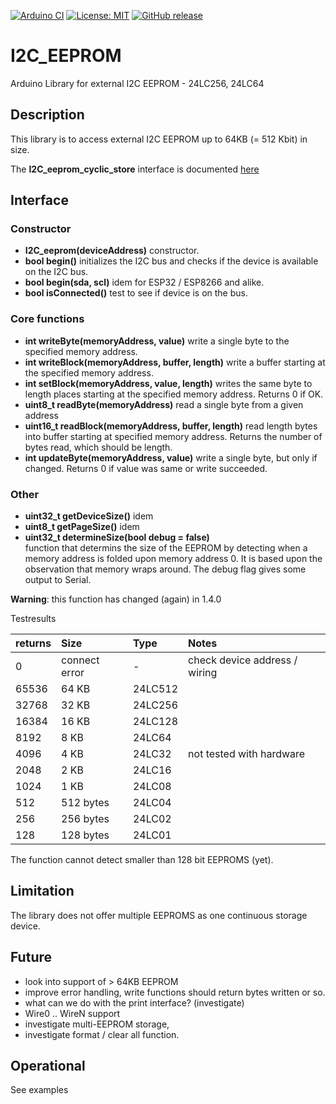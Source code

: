 
[![Arduino CI](https://github.com/RobTillaart/I2C_EEPROM/workflows/Arduino%20CI/badge.svg)](https://github.com/marketplace/actions/arduino_ci)
[![License: MIT](https://img.shields.io/badge/license-MIT-green.svg)](https://github.com/RobTillaart/I2C_EEPROM/blob/master/LICENSE)
[![GitHub release](https://img.shields.io/github/release/RobTillaart/I2C_EEPROM.svg?maxAge=3600)](https://github.com/RobTillaart/I2C_EEPROM/releases)

# I2C_EEPROM

Arduino Library for external I2C EEPROM - 24LC256, 24LC64

## Description

This library is to access external I2C EEPROM up to 64KB (= 512 Kbit) in size.

The **I2C_eeprom_cyclic_store** interface is documented [here](README_cyclic_store.md)


## Interface

### Constructor

- **I2C_eeprom(deviceAddress)** constructor.
- **bool begin()** initializes the I2C bus and checks if the device is available on the I2C bus.
- **bool begin(sda, scl)** idem for ESP32 / ESP8266 and alike.
- **bool isConnected()** test to see if device is on the bus.


### Core functions

- **int writeByte(memoryAddress, value)** write a single byte to the specified memory address.
- **int writeBlock(memoryAddress, buffer, length)** write a buffer starting at the specified memory address. 
- **int setBlock(memoryAddress, value, length)** writes the same byte to length places starting at the specified memory address. Returns 0 if OK.
- **uint8_t readByte(memoryAddress)** read a single byte from a given address
- **uint16_t readBlock(memoryAddress, buffer, length)** read length bytes into buffer starting at specified memory address. Returns the number of bytes read, which should be length.
- **int updateByte(memoryAddress, value)** write a single byte, but only if changed. Returns 0 if value was same or write succeeded.


### Other

- **uint32_t getDeviceSize()** idem
- **uint8_t  getPageSize()** idem
- **uint32_t determineSize(bool debug = false)**  
function that determins the size of the EEPROM by detecting when a memory address is folded upon memory address 0. 
It is based upon the observation that memory wraps around. 
The debug flag gives some output to Serial.

**Warning**: this function has changed (again) in 1.4.0 

Testresults 

| returns |  Size        | Type  | Notes |
|:--------|:-------------|:------|:------|
|    0    | connect error |  -   | check device address / wiring |
|  65536  |  64 KB     | 24LC512 |       |
|  32768  |  32 KB     | 24LC256 |       |
|  16384  |  16 KB     | 24LC128 |       |
|   8192  |   8 KB     | 24LC64  |       |
|   4096  |   4 KB     | 24LC32  | not tested with hardware |
|   2048  |   2 KB     | 24LC16  |       |
|   1024  |   1 KB     | 24LC08  |       |
|    512  |  512 bytes | 24LC04  |       |
|    256  |  256 bytes | 24LC02  |       |
|    128  |  128 bytes | 24LC01  |       |

The function cannot detect smaller than 128 bit EEPROMS (yet).


## Limitation

The library does not offer multiple EEPROMS as one continuous storage device.



## Future

- look into support of > 64KB EEPROM
- improve error handling, write functions should return bytes written or so.
- what can we do with the print interface? (investigate)
- Wire0 .. WireN support
- investigate multi-EEPROM storage, 
- investigate format / clear all function.

## Operational

See examples

